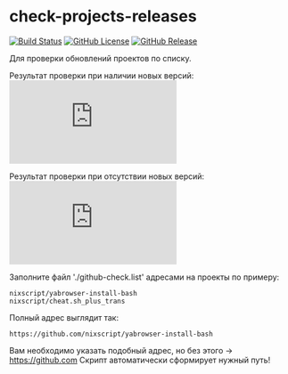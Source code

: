 # check-projects-releases

[![Build Status](https://travis-ci.org/nixscript/check-projects-releases.svg?branch=master)](https://travis-ci.org/nixscript/check-projects-releases)
[![GitHub License](https://img.shields.io/github/license/nixscript/check-projects-releases.svg)](https://github.com/nixscript/check-projects-releases/blob/master/LICENSE.md)
[![GitHub Release](https://img.shields.io/github/release/nixscript/check-projects-releases.svg)](https://github.com/nixscript/check-projects-releases/releases)

Для проверки обновлений проектов по списку.

Результат проверки при наличии новых версий:
![Screenshot](https://nc.grigrus.ru/index.php/apps/files_sharing/ajax/publicpreview.php?x=1920&y=593&a=true&file=new_release.png&t=uJrwSoSlPKxqysK&scalingup=0)

Результат проверки при отсутствии новых версий:
![Screenshot](https://nc.grigrus.ru/index.php/apps/files_sharing/ajax/publicpreview.php?x=1920&y=593&a=true&file=no_release.png&t=OcMUfQIW1T2lymE&scalingup=0)

Заполните файл './github-check.list' адресами на проекты по примеру:
```
nixscript/yabrowser-install-bash
nixscript/cheat.sh_plus_trans
```
Полный адрес выглядит так:
```
https://github.com/nixscript/yabrowser-install-bash
```
Вам необходимо указать подобный адрес, но без этого -> https://github.com
Скрипт автоматически сформирует нужный путь!
